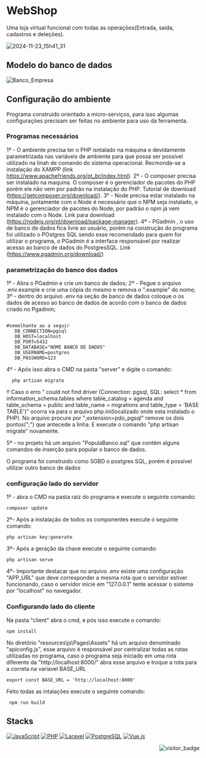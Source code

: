  
 # WebShop
Uma loja virtual funcional com todas as operações(Entrada, saída, cadastros e deleções).

 ![2024-11-23_15h41_31](https://github.com/user-attachments/assets/347dac79-14c5-45fe-9ee4-ac9272f5c277)

## Modelo do banco de dados 
![Banco_Empresa](https://github.com/user-attachments/assets/793efae7-0281-451c-a8cb-3fc500f3345e)

 ## Configuração do ambiente
 Programa construido orientado a micro-serviços, para isso algumas configurações precisam ser feitas no ambiente para uso da ferramenta. 
 
 ### Programas necessários
 1º - O ambiente precisa ter o PHP isntalado na máquina e devidamente parametrizada nas variáveis de ambiente para que possa ser possível utilizado na linah de comando do sistema operacional. Recmonda-se a instalação do XAMPP (link https://www.apachefriends.org/pt_br/index.html).
 2º - O composer precisa ser instalado na maquina. O composer é o gerenciador de pacotes do PHP porém ele não vem por padrão na instalação do PHP. Tutorial de download (https://getcomposer.org/download/).
 3° - Node precisa estar instalado na máquina, juntamente com o Node é necessário que o NPM seja instalado, o NPM é o gerenciador de pacotes do Node, por padrão o npm já vem instalado com o Node. Link para download (https://nodejs.org/pt/download/package-manager).
 4º - PGadmin , o uso de banco de dados fica livre ao usuário, porém na construção do programa foi utilizado o POstgres SQL sendo esse recomendado para quem for utilizar o programa, o PGadmin é a interface responsável por realizar acesso ao banco de dados do PostgresSQL. Link (https://www.pgadmin.org/download/)
 
 ### parametrização do banco dos dados
 1º - Abra o PGadmin e crie um banco de dados;
 2º - Pegue o arquivo .env.example e crie uma cópia do mesmo e remova o ".example" do nome;
 3º - dentro do arquivo .env na seção de banco de dados coloque o os dados de acesso ao banco de dados de acordo com o banco de dados criado no Pgadmin;
 ```
 
 #semelhante ao a seguir 
	DB_CONNECTION=pgsql
	DB_HOST=localhost
	DB_PORT=5432
	DB_DATABASE="NOME BANCO DE DADOS" 
	DB_USERNAME=postgres
	DB_PASSWORD=123
 ```
  4º - Após isso abra o CMD na pasta "server" e digite o comando:
```
  php artisan migrate
```
 !! Caso o erro " could not find driver (Connection: pgsql, SQL: select * from information_schema.tables where table_catalog = agenda and table_schema = public and table_name = migrations and table_type = 'BASE TABLE')" ocorra va para o arquivo php.ini(localizado onde esta instalado o PHP). No arquivo procure por ";extension=pdo_pgsql" remove os dois pontos(";") que antecede a linha. E execute o comando "php artisan migrate" novamente. 

5º - no projeto há um arquivo "PopulaBanco.sql" que contém alguns comandos de inserção para popular o banco de dados.

  
 O programa foi construido como SGBD o postgres SQL, porém é possível utilizar outro banco de dados 
### configuração  lado do servidor
 1º - abra o CMD na pasta raiz do programa e execute o seguinte comando:
  ```
composer update
   ```
 2º- Após a instalação de todos os componentes execute o seguinte comando:
  ```
php artisan key:generate
   ```
3º- Após a geração da chave execute o seguinte comando:
  ```
php artisan serve
   ```
4º- Importante destacar que no arquivo .env existe uma configuração "APP_URL" que deve corresponder a mesma rota que o servidor estiver funcionando, caso o servidor inicie em "127.0.0.1" tente acessar o sistema por "localhost" no navegador.

### Configurando lado do cliente
Na pasta "client" abra o cmd, e pós isso execute o comando:
```
npm install
 ```
No diretório "resources\js\Pages\Assets\" há um arquivo denominado "apiconfig.js", esse arquivo é responsável por centralizar todas as rotas utilizadas no programa, caso o programa seja iniciado em uma rota diferente da "http://localhost:8000/" abra esse arquivo e troque a rota para a correta na variavel BASE_URL
```
export const BASE_URL = 'http://localhost:8000'
 ```
Feito todas as intalações execute o seguinte comando:
```
 npm run build
 ```

## Stacks
[![JavaScript](https://img.shields.io/badge/JavaScript-F7DF1E?style=for-the-badge&logo=javascript&logoColor=black)]()
[![PHP](https://img.shields.io/badge/PHP-777BB4?style=for-the-badge&logo=php&logoColor=white)]()
[![Laravel](https://img.shields.io/badge/Laravel-FF2D20?style=for-the-badge&logo=laravel&logoColor=white)]()
[![PostgreSQL](https://img.shields.io/badge/PostgreSQL-316192?style=for-the-badge&logo=postgresql&logoColor=white)]()
[![Vue.js](https://img.shields.io/badge/Vue.js-35495E?style=for-the-badge&logo=vue.js&logoColor=4FC08D)]()
<center>
<img align="right" src="http://ForTheBadge.com/images/badges/built-with-love.svg" alt="visitor_badge">
</center>
